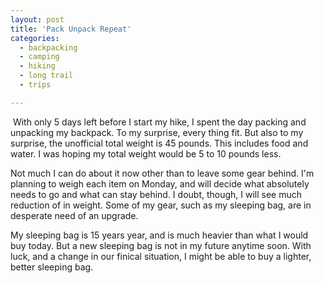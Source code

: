 ```yaml
---
layout: post
title: 'Pack Unpack Repeat'
categories:
  - backpacking
  - camping
  - hiking
  - long trail
  - trips

---
```


[<img src="http://photos.thecave.com/Random/Long-Trail-Thru-Hike-Prep-2012/Packing-Practice/i-9cwLz2t/0/Th/IMG0180-Th.jpg" alt="" border="0" class="alignleft" />](http://photos.thecave.com/Random/Long-Trail-Thru-Hike-Prep-2012/Packing-Practice/24840367_jkVX9C) With only 5 days left before I start my hike, I spent the day packing and unpacking my backpack. To my surprise, every thing fit. But also to my surprise, the unofficial total weight is 45 pounds. This includes food and water. I was hoping my total weight would be 5 to 10 pounds less.

Not much I can do about it now other than to leave some gear behind. I'm planning to weigh each item on Monday, and will decide what absolutely needs to go and what can stay behind. I doubt, though, I will see much reduction of in weight. Some of my gear, such as my sleeping bag, are in desperate need of an upgrade.

My sleeping bag is 15 years year, and is much heavier than what I would buy today. But a new sleeping bag is not in my future anytime soon. With luck, and a change in our finical situation, I might be able to buy a lighter, better sleeping bag.

